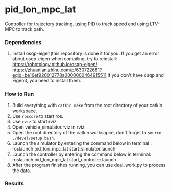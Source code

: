 # pid_lon_mpc_lat
Controller for trajectory tracking.
using PID to track speed and using LTV-MPC to track path.

### Dependencies
1. Install osqp-eigen(this repository is done it for you. If  you get an error about osqp-eigen when compiling, try to reinstall:
   https://robotology.github.io/osqp-eigen/
   https://zhuanlan.zhihu.com/p/630722681?eqid=be16ef920012778a0000000464915511
   if you don't have osqp and Eigen3, you need to install them.

### How to Run
1. Build everything with ```catkin_make```  from the root directory of your catkin workspace.
2. Use ```roscore``` to start ros.
3. Use ```rviz``` to start rviz.
4. Open vehicle_simulator.rviz in rviz.
5. Open the root directory of the catkin worksapce, don't forget to ```source ./devel/setup.bash```.
6. Launch the simulator by entering the command below in terminal :
    roslaunch pid_lon_mpc_lat start_simulator.launch
7. Launch the controller by entering the command below in terminal:
    roslaunch pid_lon_mpc_lat start_controller.launch
8.  After the program finishes running, you can use deal_work.py to process the data.

### Results
